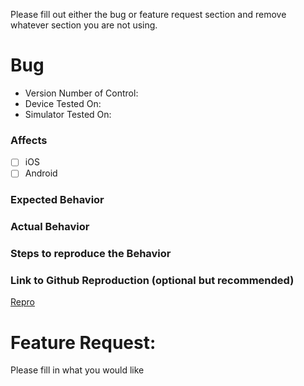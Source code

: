 Please fill out either the bug or feature request section and remove whatever section you are not using.

# Bug 

* Version Number of Control:
* Device Tested On:
* Simulator Tested On:

### Affects

- [ ] iOS
- [ ] Android

### Expected Behavior
 

### Actual Behavior


### Steps to reproduce the Behavior


### Link to Github Reproduction (optional but recommended)

[Repro]()

# Feature Request:
Please fill in what you would like
